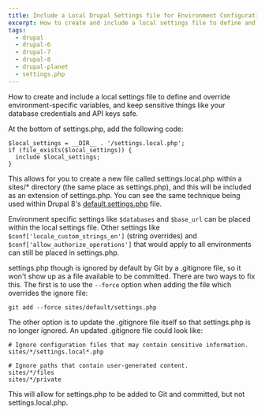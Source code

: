 ```yaml
---
title: Include a Local Drupal Settings file for Environment Configuration and Overrides
excerpt: How to create and include a local settings file to define and override environment-specific variables.
tags:
  - drupal
  - drupal-6
  - drupal-7
  - drupal-8
  - drupal-planet
  - settings.php
---
```

How to create and include a local settings file to define and override environment-specific variables, and keep sensitive things like your database credentials and API keys safe.

At the bottom of settings.php, add the following code:

```language-php
$local_settings = __DIR__ . '/settings.local.php';
if (file_exists($local_settings)) {
  include $local_settings;
}
```

This allows for you to create a new file called settings.local.php within a sites/* directory (the same place as settings.php), and this will be included as an extension of settings.php. You can see the same technique being used within Drupal 8's [default.settings.php](http://cgit.drupalcode.org/drupal/tree/sites/default/default.settings.php#n621) file.

Environment specific settings like `$databases` and `$base_url` can be placed within the local settings file. Other settings like `$conf['locale_custom_strings_en']` (string overrides) and `$conf['allow_authorize_operations']` that would apply to all environments can still be placed in settings.php. 

settings.php though is ignored by default by Git by a .gitignore file, so it won't show up as a file available to be committed. There are two ways to fix this. The first is to use the `--force` option when adding the file which overrides the ignore file:

```language-bash
git add --force sites/default/settings.php
```

The other option is to update the .gitignore file itself so that settings.php is no longer ignored. An updated .gitignore file could look like:

```language-bash
# Ignore configuration files that may contain sensitive information.
sites/*/settings.local*.php

# Ignore paths that contain user-generated content.
sites/*/files
sites/*/private
```

This will allow for settings.php to be added to Git and committed, but not settings.local.php.

